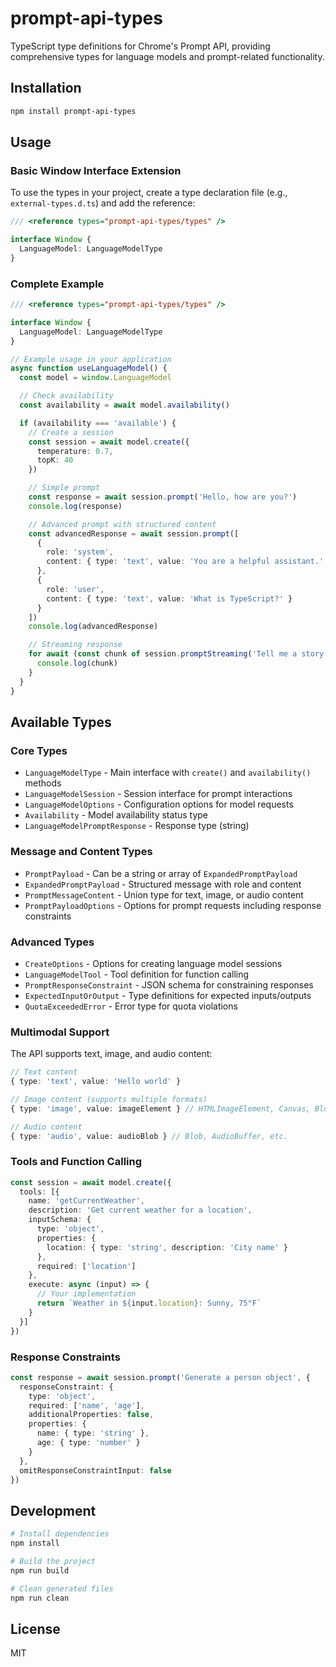 # prompt-api-types

TypeScript type definitions for Chrome's Prompt API, providing comprehensive types for language models and prompt-related functionality.

## Installation

```bash
npm install prompt-api-types
```

## Usage

### Basic Window Interface Extension

To use the types in your project, create a type declaration file (e.g., `external-types.d.ts`) and add the reference:

```typescript
/// <reference types="prompt-api-types/types" />

interface Window {
  LanguageModel: LanguageModelType
}
```

### Complete Example

```typescript
/// <reference types="prompt-api-types/types" />

interface Window {
  LanguageModel: LanguageModelType
}

// Example usage in your application
async function useLanguageModel() {
  const model = window.LanguageModel

  // Check availability
  const availability = await model.availability()

  if (availability === 'available') {
    // Create a session
    const session = await model.create({
      temperature: 0.7,
      topK: 40
    })

    // Simple prompt
    const response = await session.prompt('Hello, how are you?')
    console.log(response)

    // Advanced prompt with structured content
    const advancedResponse = await session.prompt([
      {
        role: 'system',
        content: { type: 'text', value: 'You are a helpful assistant.' }
      },
      {
        role: 'user',
        content: { type: 'text', value: 'What is TypeScript?' }
      }
    ])
    console.log(advancedResponse)

    // Streaming response
    for await (const chunk of session.promptStreaming('Tell me a story')) {
      console.log(chunk)
    }
  }
}
```

## Available Types

### Core Types

- `LanguageModelType` - Main interface with `create()` and `availability()` methods
- `LanguageModelSession` - Session interface for prompt interactions
- `LanguageModelOptions` - Configuration options for model requests
- `Availability` - Model availability status type
- `LanguageModelPromptResponse` - Response type (string)

### Message and Content Types

- `PromptPayload` - Can be a string or array of `ExpandedPromptPayload`
- `ExpandedPromptPayload` - Structured message with role and content
- `PromptMessageContent` - Union type for text, image, or audio content
- `PromptPayloadOptions` - Options for prompt requests including response constraints

### Advanced Types

- `CreateOptions` - Options for creating language model sessions
- `LanguageModelTool` - Tool definition for function calling
- `PromptResponseConstraint` - JSON schema for constraining responses
- `ExpectedInputOrOutput` - Type definitions for expected inputs/outputs
- `QuotaExceededError` - Error type for quota violations

### Multimodal Support

The API supports text, image, and audio content:

```typescript
// Text content
{ type: 'text', value: 'Hello world' }

// Image content (supports multiple formats)
{ type: 'image', value: imageElement } // HTMLImageElement, Canvas, Blob, etc.

// Audio content
{ type: 'audio', value: audioBlob } // Blob, AudioBuffer, etc.
```

### Tools and Function Calling

```typescript
const session = await model.create({
  tools: [{
    name: 'getCurrentWeather',
    description: 'Get current weather for a location',
    inputSchema: {
      type: 'object',
      properties: {
        location: { type: 'string', description: 'City name' }
      },
      required: ['location']
    },
    execute: async (input) => {
      // Your implementation
      return `Weather in ${input.location}: Sunny, 75°F`
    }
  }]
})
```

### Response Constraints

```typescript
const response = await session.prompt('Generate a person object', {
  responseConstraint: {
    type: 'object',
    required: ['name', 'age'],
    additionalProperties: false,
    properties: {
      name: { type: 'string' },
      age: { type: 'number' }
    }
  },
  omitResponseConstraintInput: false
})
```

## Development

```bash
# Install dependencies
npm install

# Build the project
npm run build

# Clean generated files
npm run clean
```

## License

MIT
